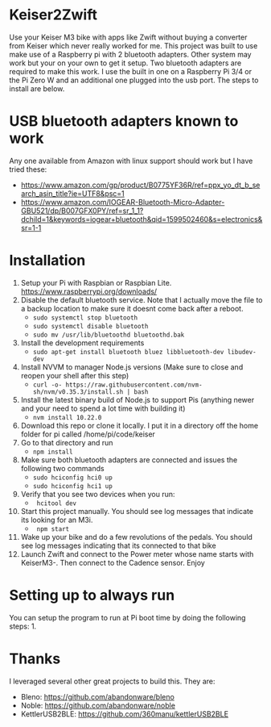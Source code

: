 # Keiser2Zwift

Use your Keiser M3 bike with apps like Zwift without buying a converter from Keiser which never really worked for me.  This project was built to use make use of a Raspberry pi
with 2 bluetooth adapters.  Other system may work but your on your own to get it setup.  Two bluetooth adapters are required to make this work.  I use the built in one on a Raspberry Pi 3/4 or the Pi Zero W
and an additional one plugged into the usb port.   The steps to install are below.

# USB bluetooth adapters known to work
Any one available from Amazon with linux support should work but I have tried these:
- https://www.amazon.com/gp/product/B0775YF36R/ref=ppx_yo_dt_b_search_asin_title?ie=UTF8&psc=1
- https://www.amazon.com/IOGEAR-Bluetooth-Micro-Adapter-GBU521/dp/B007GFX0PY/ref=sr_1_1?dchild=1&keywords=iogear+bluetooth&qid=1599502460&s=electronics&sr=1-1

# Installation
1. Setup your Pi with Raspbian or Raspbian Lite. https://www.raspberrypi.org/downloads/
2. Disable the default bluetooth service.  Note that I actually move the file to a backup location to make sure it doesnt come back after a reboot.
    * ```sudo systemctl stop bluetooth```
    * ```sudo systemctl disable bluetooth```
    * ```sudo mv /usr/lib/bluetoothd bluetoothd.bak```
3. Install the development requirements
    * ```sudo apt-get install bluetooth bluez libbluetooth-dev libudev-dev```
4. Install NVVM to manager Node.js versions (Make sure to close and reopen your shell after this step)
    * ```curl -o- https://raw.githubusercontent.com/nvm-sh/nvm/v0.35.3/install.sh | bash```
5. Install the latest binary build of Node.js to support Pis (anything newer and your need to spend a lot time with building it)
    * ```nvm install 10.22.0```
6. Download this repo or clone it locally.  I put it in a directory off the home folder for pi called /home/pi/code/keiser
7. Go to that directory and run
    * ```npm install```
8. Make sure both bluetooth adapters are connected and issues the following two commands
    * ```sudo hciconfig hci0 up```
    * ```sudo hciconfig hci1 up```
9. Verify that you see two devices when you run:
    * ``` hcitool dev```
10. Start this project manually.  You should see log messages that indicate its looking for an M3i.
    * ``` npm start```
11. Wake up your bike and do a few revolutions of the pedals.  You should see log messages indicating that its connected to that bike
12. Launch Zwift and connect to the Power meter whose name starts with KeiserM3-<your bike id>.  Then connect to the Cadence sensor.   Enjoy
  
# Setting up to always run
You can setup the program to run at Pi boot time by doing the following steps:
1. 
# Thanks
I leveraged several other great projects to build this.  They are:
- Bleno: https://github.com/abandonware/bleno
- Noble: https://github.com/abandonware/noble
- KettlerUSB2BLE: https://github.com/360manu/kettlerUSB2BLE
